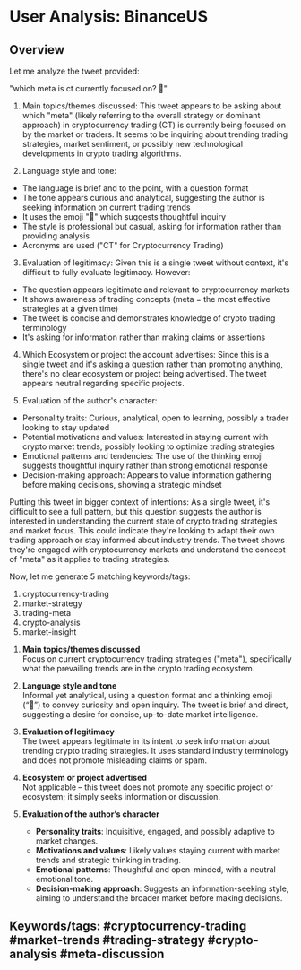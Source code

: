 # User Analysis: BinanceUS

## Overview

<think>
Let me analyze the tweet provided:

"which meta is ct currently focused on? 🤔"

1. Main topics/themes discussed:
This tweet appears to be asking about which "meta" (likely referring to the overall strategy or dominant approach) in cryptocurrency trading (CT) is currently being focused on by the market or traders. It seems to be inquiring about trending trading strategies, market sentiment, or possibly new technological developments in crypto trading algorithms.

2. Language style and tone:
- The language is brief and to the point, with a question format
- The tone appears curious and analytical, suggesting the author is seeking information on current trading trends
- It uses the emoji "🤔" which suggests thoughtful inquiry
- The style is professional but casual, asking for information rather than providing analysis
- Acronyms are used ("CT" for Cryptocurrency Trading)

3. Evaluation of legitimacy:
Given this is a single tweet without context, it's difficult to fully evaluate legitimacy. However:
- The question appears legitimate and relevant to cryptocurrency markets
- It shows awareness of trading concepts (meta = the most effective strategies at a given time)
- The tweet is concise and demonstrates knowledge of crypto trading terminology
- It's asking for information rather than making claims or assertions

4. Which Ecosystem or project the account advertises:
Since this is a single tweet and it's asking a question rather than promoting anything, there's no clear ecosystem or project being advertised. The tweet appears neutral regarding specific projects.

5. Evaluation of the author's character:
- Personality traits: Curious, analytical, open to learning, possibly a trader looking to stay updated
- Potential motivations and values: Interested in staying current with crypto market trends, possibly looking to optimize trading strategies
- Emotional patterns and tendencies: The use of the thinking emoji suggests thoughtful inquiry rather than strong emotional response
- Decision-making approach: Appears to value information gathering before making decisions, showing a strategic mindset

Putting this tweet in bigger context of intentions:
As a single tweet, it's difficult to see a full pattern, but this question suggests the author is interested in understanding the current state of crypto trading strategies and market focus. This could indicate they're looking to adapt their own trading approach or stay informed about industry trends. The tweet shows they're engaged with cryptocurrency markets and understand the concept of "meta" as it applies to trading strategies.

Now, let me generate 5 matching keywords/tags:
1. cryptocurrency-trading
2. market-strategy
3. trading-meta
4. crypto-analysis
5. market-insight
</think>

1. **Main topics/themes discussed**  
   Focus on current cryptocurrency trading strategies ("meta"), specifically what the prevailing trends are in the crypto trading ecosystem.

2. **Language style and tone**  
   Informal yet analytical, using a question format and a thinking emoji (“🤔”) to convey curiosity and open inquiry. The tweet is brief and direct, suggesting a desire for concise, up-to-date market intelligence.

3. **Evaluation of legitimacy**  
   The tweet appears legitimate in its intent to seek information about trending crypto trading strategies. It uses standard industry terminology and does not promote misleading claims or spam.

4. **Ecosystem or project advertised**  
   Not applicable – this tweet does not promote any specific project or ecosystem; it simply seeks information or discussion.

5. **Evaluation of the author’s character**  
   - **Personality traits**: Inquisitive, engaged, and possibly adaptive to market changes.  
   - **Motivations and values**: Likely values staying current with market trends and strategic thinking in trading.  
   - **Emotional patterns**: Thoughtful and open-minded, with a neutral emotional tone.  
   - **Decision-making approach**: Suggests an information-seeking style, aiming to understand the broader market before making decisions.

**Keywords/tags**: #cryptocurrency-trading #market-trends #trading-strategy #crypto-analysis #meta-discussion
---
